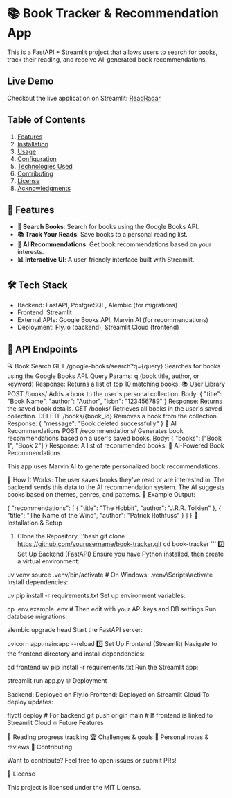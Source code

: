 # 📚 Book Tracker & Recommendation App

This is a FastAPI + Streamlit project that allows users to search for books, track their reading, and receive AI-generated book recommendations.

## Live Demo

Checkout the live application on Streamlit: [ReadRadar](https://booktracking-huv5uj2rm5ec4rqgbf6tgn.streamlit.app)

## Table of Contents
1. [Features](#features)
2. [Installation](#installation)
3. [Usage](#usage)
4. [Configuration](#configuration)
5. [Technologies Used](#technologies-used)
6. [Contributing](#contributing)
7. [License](#license)
8. [Acknowledgments](#acknowledgments)

## 🚀 Features

- **📖 Search Books**: Search for books using the Google Books API.
- **📚 Track Your Reads**: Save books to a personal reading list.
- **🤖 AI Recommendations**: Get book recommendations based on your interests.
- **📊 Interactive UI**: A user-friendly interface built with Streamlit.

## 🛠️ Tech Stack
- Backend: FastAPI, PostgreSQL, Alembic (for migrations)
- Frontend: Streamlit
- External APIs: Google Books API, Marvin AI (for recommendations)
- Deployment: Fly.io (backend), Streamlit Cloud (frontend)


## 📡 API Endpoints

🔍 Book Search
GET /google-books/search?q={query}
Searches for books using the Google Books API.
Query Params: q (book title, author, or keyword)
Response: Returns a list of top 10 matching books.
📚 User Library
POST /books/
Adds a book to the user's personal collection.
Body: { "title": "Book Name", "author": "Author", "isbn": "123456789" }
Response: Returns the saved book details.
GET /books/
Retrieves all books in the user's saved collection.
DELETE /books/{book_id}
Removes a book from the collection.
Response: { "message": "Book deleted successfully" }
🤖 AI Recommendations
POST /recommendations/
Generates book recommendations based on a user's saved books.
Body: { "books": ["Book 1", "Book 2"] }
Response: A list of recommended books.
🤖 AI-Powered Book Recommendations

This app uses Marvin AI to generate personalized book recommendations.

🔹 How It Works:
The user saves books they’ve read or are interested in.
The backend sends this data to the AI recommendation system.
The AI suggests books based on themes, genres, and patterns.
📌 Example Output:

{
  "recommendations": [
    { "title": "The Hobbit", "author": "J.R.R. Tolkien" },
    { "title": "The Name of the Wind", "author": "Patrick Rothfuss" }
  ]
}
🎯 Installation & Setup

1. Clone the Repository
   '''bash
   git clone https://github.com/yourusername/book-tracker.git
   cd book-tracker
   '''
2️⃣ Set Up Backend (FastAPI)
Ensure you have Python installed, then create a virtual environment:

uv venv
source .venv/bin/activate  # On Windows: .venv\Scripts\activate
Install dependencies:

uv pip install -r requirements.txt
Set up environment variables:

cp .env.example .env  # Then edit with your API keys and DB settings
Run database migrations:

alembic upgrade head
Start the FastAPI server:

uvicorn app.main:app --reload
3️⃣ Set Up Frontend (Streamlit)
Navigate to the frontend directory and install dependencies:

cd frontend
uv pip install -r requirements.txt
Run the Streamlit app:

streamlit run app.py
🌐 Deployment

Backend: Deployed on Fly.io
Frontend: Deployed on Streamlit Cloud
To deploy updates:

flyctl deploy  # For backend
git push origin main  # If frontend is linked to Streamlit Cloud
🔥 Future Features

📅 Reading progress tracking
🏆 Challenges & goals
📝 Personal notes & reviews
📝 Contributing

Want to contribute? Feel free to open issues or submit PRs!

📄 License

This project is licensed under the MIT License.
